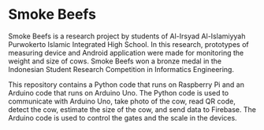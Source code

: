 # Smoke Beefs

Smoke Beefs is a research project by students of Al-Irsyad Al-Islamiyyah Purwokerto Islamic Integrated High School. In this research, prototypes of measuring device and Android application were made for monitoring the weight and size of cows. Smoke Beefs won a bronze medal in the Indonesian Student Research Competition in Informatics Engineering.

This repository contains a Python code that runs on Raspberry Pi and an Arduino code that runs on Arduino Uno. The Python code is used to communicate with Arduino Uno, take photo of the cow, read QR code, detect the cow, estimate the size of the cow, and send data to Firebase. The Arduino code is used to control the gates and the scale in the devices.

